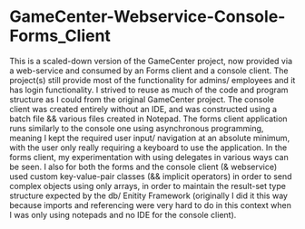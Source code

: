 # GameCenter-Webservice-Console-Forms_Client
This is a scaled-down version of the GameCenter project, now provided via a web-service and consumed by an Forms client and a console client. The project(s) still provide most of the functionality for admins/ employees and it has login functionality. I strived to reuse as much of the code and program structure as I could from the original GameCenter project. 
The console client was created entirely without an IDE, and was constructed using a batch file && various files created in Notepad. 
The forms client application runs similarly to the console one using asynchronous programming, meaning I kept the required user input/ navigation at an absolute minimum, with the user only really requiring a keyboard to use the application.
In the forms client, my experimentation with using delegates in various ways can be seen. I also for both the forms and the console client (& webservice) used custom key-value-pair classes (&& implicit operators) in order to send complex objects using only arrays, in order to maintain the result-set type structure expected by the db/ Enitity Framework (originally I did it this way because imports and referencing were very hard to do in this context when I was only using notepads and no IDE for the console client).  
